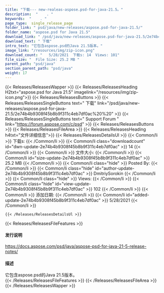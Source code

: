 ```yaml
---
title: "下载--- new-realeas-aspose.psd-for-java-21.5。" 
description:  "    . " 
keywords:  "    . " 
page_type:  single_release_page
folder_link: " psd/java/new-releases/aspose.psd-for-java-21.5/"
folder_name: "aspose.psd for Java 21.5"
download_link: " /psd/java/new-releases/aspose.psd-for-java-21.5/2e74b4b9308f45b8b9f311c4eb7df0ac"
download_text: " 下载"
intro_text: "它包含aspose.psd的Java 21.5版本。"
image_link: "/resources/img/zip-icon.png"
download_count: "   5/28/2021  下载s: 14  Views: 101"
file_size: "  File Size: 25.2 MB "
parent_path: "psd/java"
section_parent_path: "psd/java"
weight: 17
---
```


{{< Releases/ReleasesWapper >}}
  {{< Releases/ReleasesHeading H2txt="aspose.psd for Java 21.5" imagelink="/resources/img/zip-icon.png">}}
  {{< Releases/ReleasesButtons >}}
    {{< Releases/ReleasesSingleButtons text=" 下载" link="/psd/java/new-releases/aspose.psd-for-java-21.5/2e74b4b9308f45b8b9f311c4eb7df0ac%20%20" >}}
    {{< Releases/ReleasesSingleButtons text=" Support Forum " link="https://forum.aspose.com/c/psd" >}}
  {{< Releases/ReleasesButtons >}}
  {{< Releases/ReleasesFileArea >}}
    {{< Releases/ReleasesHeading h4txt="文件详细信息">}}
    {{< Releases/ReleasesDetailsUl >}}
            {{< Common/li  >}} 下载s: {{< /Common/li >}} 
      {{< Common/li class="downloadcount" id="dwn-update-2e74b4b9308f45b8b9f311c4eb7df0ac" >}} 14 {{< /Common/li >}} 
      {{< Common/li  >}} 文件大小: {{< /Common/li >}} 
      {{< Common/li id="size-update-2e74b4b9308f45b8b9f311c4eb7df0ac" >}} 25.2 MB {{< /Common/li >}} 
      {{< Common/li  class="hide" >}} Posted By: {{< /Common/li >}} 
      {{< Common/li class="hide" id="author-update-2e74b4b9308f45b8b9f311c4eb7df0ac" >}} DmitriySorokin {{< /Common/li >}} 
      {{< Common/li class="hide"  >}} Views: {{< /Common/li >}} 
      {{< Common/li class="hide" id="view-update-2e74b4b9308f45b8b9f311c4eb7df0ac" >}} 102 {{< /Common/li >}} 
      {{< Common/li  >}} 添加日期: {{< /Common/li >}} 
      {{< Common/li id="added-update-2e74b4b9308f45b8b9f311c4eb7df0ac" >}} 5/28/2021 {{< /Common/li >}} 

    {{< /Releases/ReleasesDetailsUl >}}

  {{< Releases/ReleasesFileFeatures >}}
      <h4>发行说明</h4><div><a href="https://docs.aspose.com/psd/java/aspose-psd-for-java-21-5-release-notes/">https://docs.aspose.com/psd/java/aspose-psd-for-java-21-5-release-notes/</a></div><h4>描述</h4><div class="HTMLDescription">它包含aspose.psd的Java 21.5版本。</div>
  {{< /Releases/ReleasesFileFeatures >}}
 {{< /Releases/ReleasesFileArea >}}
{{< /Releases/ReleasesWapper >}}


